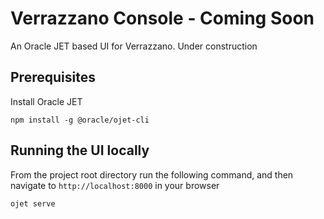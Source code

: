 # Verrazzano Console - Coming Soon

An Oracle JET based UI for Verrazzano. Under construction

## Prerequisites
Install Oracle JET
```
npm install -g @oracle/ojet-cli
```

## Running the UI locally
From the project root directory run the following command, and then navigate to `http://localhost:8000` in your browser
```
ojet serve
```

